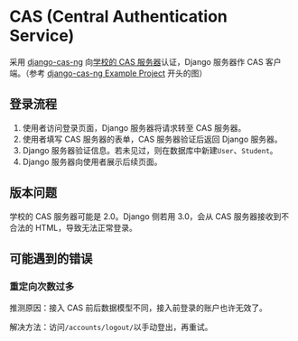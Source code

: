 # CAS (Central Authentication Service)

采用 [django-cas-ng](https://pypi.org/project/django-cas-ng/) 向[学校的 CAS 服务器](https://login.bit.edu.cn/devcas/)认证，Django 服务器作 CAS 客户端。（参考 [django-cas-ng Example Project](https://djangocas.dev/blog/django-cas-ng-example-project/) 开头的图）

## 登录流程

1. 使用者访问登录页面，Django 服务器将请求转至 CAS 服务器。
2. 使用者填写 CAS 服务器的表单，CAS 服务器验证后返回 Django 服务器。
3. Django 服务器验证信息。若未见过，则在数据库中新建`User`、`Student`。
4. Django 服务器向使用者展示后续页面。

## 版本问题

学校的 CAS 服务器可能是 2.0。Django 侧若用 3.0，会从 CAS 服务器接收到不合法的 HTML，导致无法正常登录。

## 可能遇到的错误

### 重定向次数过多

推测原因：接入 CAS 前后数据模型不同，接入前登录的账户也许无效了。

解决方法：访问`/accounts/logout/`以手动登出，再重试。
